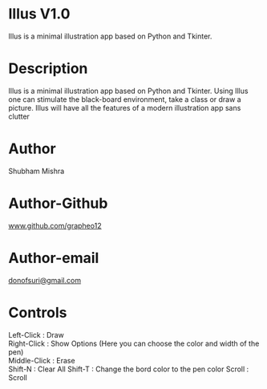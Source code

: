 # Illus V1.0

Illus is a minimal illustration app based on Python and Tkinter. 

# Description

Illus is a minimal illustration app based on Python and Tkinter. Using Illus one can stimulate the black-board environment, take a class or draw a picture. Illus will have all the features of a modern illustration app sans clutter

# Author

Shubham Mishra


# Author-Github

www.github.com/grapheo12

# Author-email

donofsuri@gmail.com

# Controls

Left-Click      :   Draw  
Right-Click     :   Show Options (Here you can choose the color and width of the pen)  
Middle-Click    :   Erase  
Shift-N         :   Clear All 
Shift-T         :   Change the bord color to the pen color 
Scroll          :   Scroll
